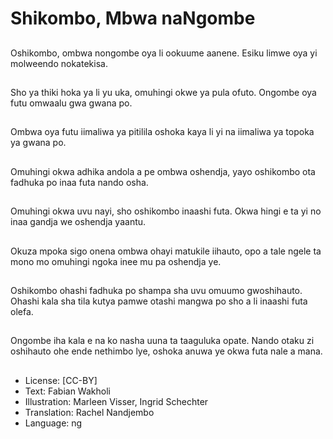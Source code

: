 # Shikombo, Mbwa naNgombe

##
Oshikombo, ombwa nongombe oya li ookuume aanene. Esiku limwe oya yi molweendo nokatekisa.

##
Sho ya thiki hoka ya li yu uka, omuhingi okwe ya pula ofuto. Ongombe oya futu omwaalu gwa gwana po.

##
Ombwa oya futu iimaliwa ya pitilila oshoka kaya li yi na iimaliwa ya topoka ya gwana po.

##
Omuhingi okwa adhika andola a pe ombwa oshendja, yayo oshikombo ota fadhuka po inaa futa nando osha.

##
Omuhingi okwa uvu nayi, sho oshikombo inaashi futa. Okwa hingi e ta yi no inaa gandja we oshendja yaantu.

##
Okuza mpoka sigo onena ombwa ohayi matukile iihauto, opo a tale ngele ta mono mo omuhingi ngoka inee mu pa oshendja ye.

##
Oshikombo ohashi fadhuka po shampa sha uvu omuumo gwoshihauto. Ohashi kala sha tila kutya pamwe otashi mangwa po sho a li inaashi futa olefa.

##
Ongombe iha kala e na ko nasha uuna ta taaguluka opate. Nando otaku zi oshihauto ohe ende nethimbo lye, oshoka anuwa ye okwa futa nale a mana.

##
* License: [CC-BY]
* Text: Fabian Wakholi
* Illustration: Marleen Visser, Ingrid Schechter
* Translation: Rachel Nandjembo
* Language: ng
